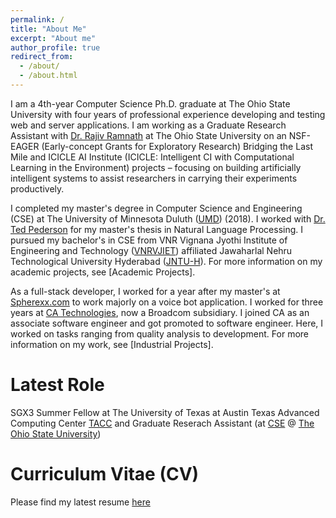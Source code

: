 ```yaml
---
permalink: /
title: "About Me"
excerpt: "About me"
author_profile: true
redirect_from: 
  - /about/
  - /about.html
---
```


I am a 4th-year Computer Science Ph.D. graduate at The Ohio State University with four years of professional experience developing and testing web and server applications. I am working as a Graduate Research Assistant with [Dr. Rajiv Ramnath](https://cse.osu.edu/people/ramnath.6) at The Ohio State University on an NSF-EAGER (Early-concept Grants for Exploratory Research) Bridging the Last Mile and ICICLE AI Institute (ICICLE: Intelligent CI with Computational Learning in the Environment) projects – focusing on building artificially intelligent systems to assist researchers in carrying their experiments productively. 

I completed my master's degree in Computer Science and Engineering (CSE) at The University of Minnesota Duluth ([UMD](https://www.d.umn.edu/)) (2018). I worked with [Dr. Ted Pederson](https://www.d.umn.edu/~tpederse/) for my master's thesis in Natural Language Processing. I pursued my bachelor's in CSE from VNR Vignana Jyothi Institute of Engineering and Technology ([VNRVJIET](http://www.vnrvjiet.ac.in/)) affiliated Jawaharlal Nehru Technological University Hyderabad ([JNTU-H](https://jntuh.ac.in/)). For more information on my academic projects, see [Academic Projects].

As a full-stack developer, I worked for a year after my master's at  [Spherexx.com](https://www.spherexx.com/) to work majorly on a voice bot application. I worked for three years at [CA Technologies](https://www.broadcom.com/solutions/ca-technologies-infrastructure-software-solutions), now a Broadcom subsidiary. I joined CA as an associate software engineer and got promoted to software engineer. Here, I worked on tasks ranging from quality analysis to development. For more information on my work, see [Industrial Projects].

Latest Role
======
SGX3 Summer Fellow at The University of Texas at Austin ​Texas Advanced Computing Center [TACC](https://www.tacc.utexas.edu/) and Graduate Reserach Assistant (at [CSE](https://cse.osu.edu/) @ [The Ohio State University](https://osu.edu/))


Curriculum Vitae (CV)
======
Please find my latest resume [here](http://manikyaswathi.github.io/files/ManikyaSwathi_Vallabhajosyula_cv.pdf)
